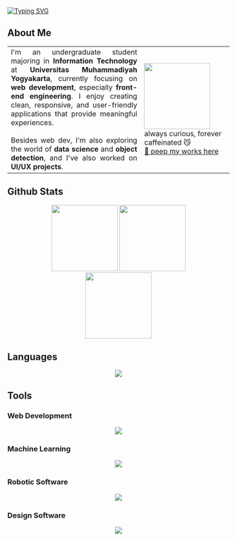 [![Typing SVG](https://readme-typing-svg.herokuapp.com?font=Inter&weight=900&pause=1000&color=FF69B4&center=false&vCenter=true&width=435&lines=Hi%2C+I'm+Lu'lu'%F0%9F%91%8B;a+tech+enthu%F0%9F%91%A9%E2%80%8D%F0%9F%92%BB;a+lifelong+learner%F0%9F%90%88%E2%80%8D%E2%AC%9B)](https://git.io/typing-svg)
## About Me
<div align="center">
<table>
  <tr>
    <td width="60%" style="border: none; text-align: justify;"  valign="middle">
       <div align="justify">
          I'm an undergraduate student majoring in <b>Information Technology</b> at <b>Universitas Muhammadiyah Yogyakarta</b>, currently focusing on <b>web development</b>, especially <b>front-end engineering</b>. I enjoy creating clean, responsive, and user-friendly applications that provide meaningful experiences.<br><br>
      Besides web dev, I'm also exploring the world of <b>data science</b> and <b>object detection</b>, and I've also worked on <b>UI/UX projects</b>.
       </div>
    </td>
    <td width="40%" style="border: none;" valign="middle">
      <img src="https://media.giphy.com/media/v1.Y2lkPTc5MGI3NjExejd3c2lxdGhwbDF4emxzaXQ0cjcxZmRubmRmZDB6cW1ra2w4MGhkeCZlcD12MV9naWZzX3NlYXJjaCZjdD1n/lJNoBCvQYp7nq/giphy.gif" width="150" /><br>
      always curious, forever caffeinated 😼<br>
      <a href="https://lululuthfiah-portfolio.vercel.app/">🔗 peep my works here</a>
    </td>
  </tr>
</table>
</div>

## Github Stats
<div align="center">
  <img src="https://github-readme-stats.vercel.app/api?username=lulultfh&show_icons=true&bg_color=000000&title_color=ff69b4&icon_color=ff69b4&text_color=ffffff&border_color=ff69b4" height="150" />
  <img src="https://github-readme-streak-stats.herokuapp.com/?user=lulultfh&hide_border=true&background=000000&sideLabels=ffffff&sideNums=ffffff&dates=ffffff&fire=ff69b4&ring=ff69b4&currStreakLabel=ff69b4" height="150" /><br>
  <img src="https://github-readme-stats.vercel.app/api/top-langs/?username=lulultfh&layout=compact&bg_color=000000&title_color=ff69b4&text_color=F6DED8&icon_color=F2B28C&border_color=D2665A" height="150" />
</div>

## Languages
<p align="center">
  <a href="https://skillicons.dev">
    <img src="https://skillicons.dev/icons?i=cpp,cs,java,js,php,py,r" />
  </a>
</p>

## Tools
### Web Development
<p align="center">
  <a href="https://skillicons.dev">
    <img src="https://skillicons.dev/icons?i=docker,express,react" />
  </a>
</p>

### Machine Learning
<p align="center">
  <a href="https://skillicons.dev">
    <img src="https://skillicons.dev/icons?i=sklearn,tensorflow" />
  </a>
</p>

### Robotic Software
<p align="center">
  <a href="https://skillicons.dev">
    <img src="https://skillicons.dev/icons?i=arduino" />
  </a>
</p>

### Design Software
<p align="center">
  <a href="https://skillicons.dev">
    <img src="https://skillicons.dev/icons?i=figma,ps" />
  </a>
</p>


<!--
**lulultfh/lulultfh** is a ✨ _special_ ✨ repository because its `README.md` (this file) appears on your GitHub profile.

Here are some ideas to get you started:

- 🔭 I’m currently working on ...
- 🌱 I’m currently learning ...
- 👯 I’m looking to collaborate on ...
- 🤔 I’m looking for help with ...
- 💬 Ask me about ...
- 📫 How to reach me: ...
- 😄 Pronouns: ...
- ⚡ Fun fact: ...
-->
